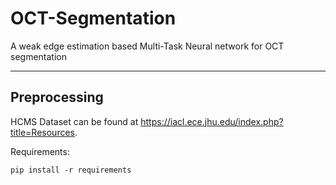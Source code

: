 # OCT-Segmentation
A weak edge estimation based Multi-Task Neural network for OCT segmentation


-------------------------------------------------------------

## Preprocessing
HCMS Dataset can be found at https://iacl.ece.jhu.edu/index.php?title=Resources.

Requirements:

    pip install -r requirements

